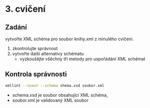 # 3. cvičení

## Zadání
vytvořte XML schéma pro soubor knihy.xml z minulého cvičení.
1. zkontrolujte správnost
2. vytvořte další alternativy schématu 
   - vyzkoušějte všěchny tři metody pro uspořádání XML schémat

## Kontrola správnosti
``` bash
xmllint --noout --schema shema.xsd soubor.xml
```
- schema.xsd je soubor obsahující XML schéma, 
- soubor.xml je validovaný XML soubor